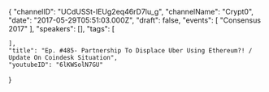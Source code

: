 {
    "channelID": "UCdUSSt-IEUg2eq46rD7lu_g",
    "channelName": "Crypt0",
    "date": "2017-05-29T05:51:03.000Z",
    "draft": false,
    "events": [
        "Consensus 2017"
    ],
    "speakers": [],
    "tags": [

    ],
    "title": "Ep. #485- Partnership To Displace Uber Using Ethereum?! / Update On Coindesk Situation",
    "youtubeID": "6lKWSolN7GU"
}
